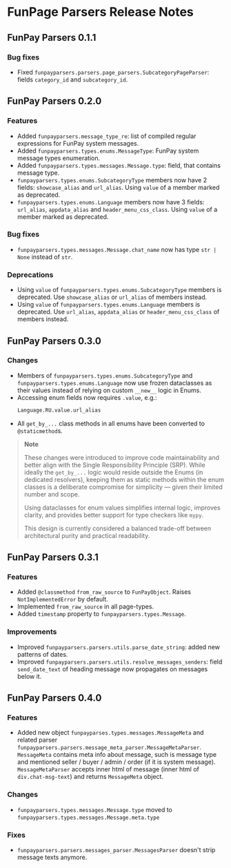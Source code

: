 # FunPage Parsers Release Notes

## FunPay Parsers 0.1.1

### Bug fixes

- Fixed `funpayparsers.parsers.page_parsers.SubcategoryPageParser`: fields `category_id` and `subcategory_id`.


## FunPay Parsers 0.2.0

### Features

- Added `funpayparsers.message_type_re`: list of compiled regular expressions for FunPay
system messages.
- Added `funpayparsers.types.enums.MessageType`: FunPay system message types enumeration.
- Added `funpayparsers.types.messages.Message.type`: field, that contains message type.
- `funpayparsers.types.enums.SubcategoryType` members now have 2 fields:
`showcase_alias` and `url_alias`. Using `value` of a member marked as deprecated.
- `funpayparsers.types.enums.Language` members now have 3 fields:
`url_alias`, `appdata_alias` and `header_menu_css_class`.
Using `value` of a member marked as deprecated.

### Bug fixes

- `funpayparsers.types.messages.Message.chat_name` now has type `str | None` instead of `str`.

### Deprecations

- Using `value` of `funpayparsers.types.enums.SubcategoryType` members is deprecated.
Use `showcase_alias` or `url_alias` of members instead.
- Using `value` of `funpayparsers.types.enums.Language` members is deprecated.
Use `url_alias`, `appdata_alias` or `header_menu_css_class` of members instead.


## FunPay Parsers 0.3.0

### Changes

- Members of `funpayparsers.types.enums.SubcategoryType` and `funpayparsers.types.enums.Language` now use frozen 
dataclasses as their values instead of relying on custom `__new__` logic in Enums.
- Accessing enum fields now requires `.value`, e.g.:
  ```python
  Language.RU.value.url_alias
  ```
- All `get_by_...` class methods in all enums have been converted to `@staticmethod`s.

> **Note**
>
> These changes were introduced to improve code maintainability and better align with the 
> Single Responsibility Principle (SRP).
> While ideally the `get_by_...` logic would reside outside the Enums (in dedicated resolvers),
> keeping them as static methods within the enum classes is a deliberate compromise for simplicity — 
> given their limited number and scope.
>
> Using dataclasses for enum values simplifies internal logic, improves clarity, and provides better support 
> for type checkers like `mypy`.
>
> This design is currently considered a balanced trade-off between architectural purity and practical readability.


## FunPay Parsers 0.3.1

### Features

- Added `@classmethod` `from_raw_source` to `FunPayObject`. Raises `NotImplementedError` by default.
- Implemented `from_raw_source` in all page-types.
- Added `timestamp` property to `funpayparsers.types.Message`.

### Improvements

- Improved ``funpayparsers.parsers.utils.parse_date_string``: added new patterns of dates.
- Improved ``funpayparsers.parsers.utils.resolve_messages_senders``: field `send_date_text` of heading message 
now propagates on messages below it.


## FunPay Parsers 0.4.0

### Features

- Added new object `funpayparses.types.messages.MessageMeta` and related parser 
`funpayparsers.parsers.message_meta_parser.MessageMetaParser`. `MessageMeta` contains meta info about message, such is
message type and mentioned seller / buyer / admin / order (if it is system message). `MessageMetaParser` accepts inner
html of message (inner html of `div.chat-msg-text`) and returns `MessageMeta` object.

### Changes

- `funpayparsers.types.messages.Message.type` moved to `funpayparsers.types.messages.Message.meta.type`


### Fixes

- `funpayparsers.parsers.messages_parser.MessagesParser` doesn't strip message texts anymore.